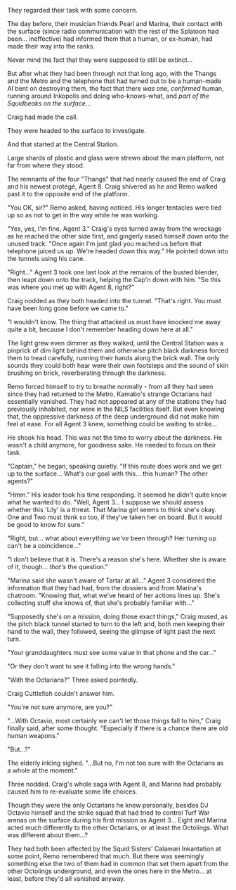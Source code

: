 They regarded their task with some concern.

The day before, their musician friends Pearl and Marina, their contact with the surface (since radio communication with the rest of the Splatoon had been... ineffective) had informed them that a human, or ex-human, had made their way into the ranks.

Never mind the fact that they were supposed to still be extinct...

But after what they had been through not that long ago, with the Thangs and the Metro and the telephone that had turned out to be a human-made AI bent on destroying them, the fact that there *was* one, *confirmed* human, running around Inkopolis and doing who-knows-what, and *part of the Squidbeaks on the surface*...

Craig had made the call.

They were headed to the surface to investigate.

And that started at the Central Station.

Large shards of plastic and glass were strewn about the main platform, not far from where they stood.

The remnants of the four "Thangs" that had nearly caused the end of Craig and his newest protégé, Agent 8. Craig shivered as he and Remo walked past it to the opposite end of the platform.

"You OK, sir?" Remo asked, having noticed. His longer tentacles were tied up so as not to get in the way while he was working.

"Yes, yes, I'm fine, Agent 3." Craig's eyes turned away from the wreckage as he reached the other side first, and gingerly eased himself down onto the unused track. "Once again I'm just glad you reached us before that telephone juiced us up. We're headed down this way." He pointed down into the tunnels using his cane.

"Right..." Agent 3 took one last look at the remains of the busted blender, then leapt down onto the track, helping the Cap'n down with him. "So this was where you met up with Agent 8, right?"

Craig nodded as they both headed into the tunnel. "That's right. You must have been long gone before we came to."

"I wouldn't know. The thing that attacked us must have knocked me away quite a bit, because I don't remember heading down here at all."

The light grew even dimmer as they walked, until the Central Station was a pinprick of dim light behind them and otherwise pitch black darkness forced them to tread carefully, running their hands along the brick wall. The only sounds they could both hear were their own footsteps and the sound of skin brushing on brick, reverberating through the darkness.

Remo forced himself to try to breathe normally - from all they had seen since they had returned to the Metro, Kamabo's strange Octarians had essentially vanished. They had not appeared at any of the stations they had previously inhabited, nor were in the NILS facilities itself. But even knowing that, the oppressive darkness of the deep underground did not make him feel at ease. For all Agent 3 knew, something could be waiting to strike...

He shook his head. This was not the time to worry about the darkness. He wasn't a child anymore, for goodness sake. He needed to focus on their task.

"Captain," he began, speaking quietly. "If this route does work and we get up to the surface... What's our goal with this... this human? The other agents?"

"Hmm." His leader took his time responding. It seemed he didn't quite know what he wanted to do. "Well, Agent 3... I suppose we should assess whether this 'Lily' is a threat. That Marina girl seems to think she's okay. One and Two must think so too, if they've taken her on board. But it would be good to know for sure."

"Right, but... what about everything *we've* been through? Her turning up can't be a coincidence..."

"I don't believe that it is. There's a reason she's here. Whether she is aware of it, though... *that's* the question."

"Marina said she wasn't aware of Tartar at all..." Agent 3 considered the information that they had had, from the dossiers and from Marina's chatroom. "Knowing that, what we've heard of her actions lines up. She's collecting stuff she knows of, that she's probably familiar with..."

"Supposedly she's on a mission, doing those exact things," Craig mused, as the pitch black tunnel started to turn to the left and, both men keeping their hand to the wall, they followed, seeing the glimpse of light past the next turn.

"Your granddaughters must see some value in that phone and the car..."

"Or they don't want to see it falling into the wrong hands."

"With the Octarians?" Three asked pointedly.

Craig Cuttlefish couldn't answer him.

"You're not sure anymore, are you?"

"...With Octavio, most certainly we can't let those things fall to him," Craig finally said, after some thought. "Especially if there is a chance there are old human weapons."

"But...?"

The elderly inkling sighed. "...But no, I'm not too sure with the Octarians as a whole at the moment."

Three nodded. Craig's whole saga with Agent 8, and Marina had probably caused him to re-evaluate some life choices.

Though they were the only Octarians he knew personally, besides DJ Octavio himself and the strike squad that had tried to control Turf War arenas on the surface during his first mission as Agent 3... Eight and Marina acted much differently to the other Octarians, or at least the Octolings. What was different about them...?

They had both been affected by the Squid Sisters' Calamari Inkantation at some point, Remo remembered that much. But there was seemingly something else the two of them had in common that set them apart from the other Octolings underground, and even the ones here in the Metro... at least, before they'd all vanished anyway.